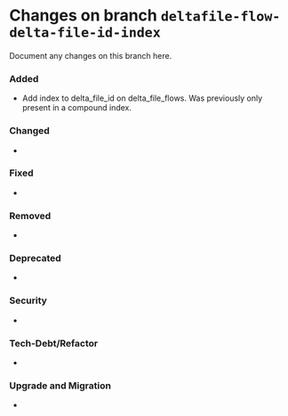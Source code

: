 # Changes on branch `deltafile-flow-delta-file-id-index`
Document any changes on this branch here.
### Added
- Add index to delta_file_id on delta_file_flows. Was previously only present in a compound index.

### Changed
- 

### Fixed
- 

### Removed
- 

### Deprecated
- 

### Security
- 

### Tech-Debt/Refactor
- 

### Upgrade and Migration
- 
